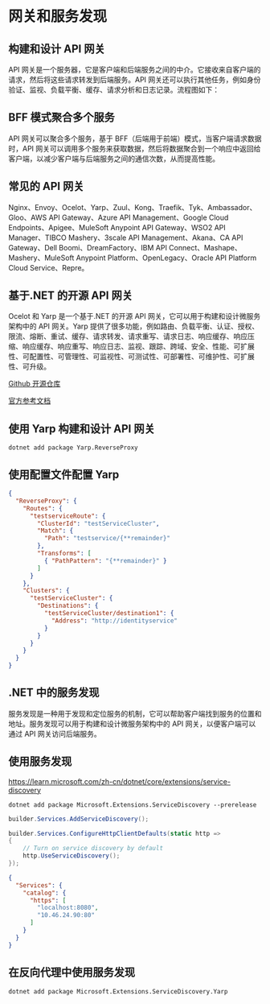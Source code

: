 # 网关和服务发现

## 构建和设计 API 网关

API 网关是一个服务器，它是客户端和后端服务之间的中介。它接收来自客户端的请求，然后将这些请求转发到后端服务。API 网关还可以执行其他任务，例如身份验证、监视、负载平衡、缓存、请求分析和日志记录。流程图如下：

## BFF 模式聚合多个服务

API 网关可以聚合多个服务，基于 BFF（后端用于前端）模式，当客户端请求数据时，API 网关可以调用多个服务来获取数据，然后将数据聚合到一个响应中返回给客户端，以减少客户端与后端服务之间的通信次数，从而提高性能。

## 常见的 API 网关

Nginx、Envoy、Ocelot、Yarp、Zuul、Kong、Traefik、Tyk、Ambassador、Gloo、AWS API Gateway、Azure API Management、Google Cloud Endpoints、Apigee、MuleSoft Anypoint API Gateway、WSO2 API Manager、TIBCO Mashery、3scale API Management、Akana、CA API Gateway、Dell Boomi、DreamFactory、IBM API Connect、Mashape、Mashery、MuleSoft Anypoint Platform、OpenLegacy、Oracle API Platform Cloud Service、Repre。

## 基于.NET 的开源 API 网关

Ocelot 和 Yarp 是一个基于.NET 的开源 API 网关，它可以用于构建和设计微服务架构中的 API 网关。Yarp 提供了很多功能，例如路由、负载平衡、认证、授权、限流、熔断、重试、缓存、请求转发、请求重写、请求日志、响应缓存、响应压缩、响应缓存、响应重写、响应日志、监视、跟踪、跨域、安全、性能、可扩展性、可配置性、可管理性、可监视性、可测试性、可部署性、可维护性、可扩展性、可升级。

[Github 开源仓库](https://github.com/microsoft/reverse-proxy)

[官方参考文档](https://microsoft.github.io/reverse-proxy)

## 使用 Yarp 构建和设计 API 网关

```shell
dotnet add package Yarp.ReverseProxy
```

## 使用配置文件配置 Yarp

```json
{
  "ReverseProxy": {
    "Routes": {
      "testserviceRoute": {
        "ClusterId": "testServiceCluster",
        "Match": {
          "Path": "testservice/{**remainder}"
        },
        "Transforms": [
          { "PathPattern": "{**remainder}" }
        ]
      }
    },
    "Clusters": {
      "testServiceCluster": {
        "Destinations": {
          "testServiceCluster/destination1": {
            "Address": "http://identityservice"
          }
        }
      }
    }
  }
}
```

## .NET 中的服务发现

服务发现是一种用于发现和定位服务的机制，它可以帮助客户端找到服务的位置和地址。服务发现可以用于构建和设计微服务架构中的 API 网关，以便客户端可以通过 API 网关访问后端服务。

## 使用服务发现

https://learn.microsoft.com/zh-cn/dotnet/core/extensions/service-discovery

```shell
dotnet add package Microsoft.Extensions.ServiceDiscovery --prerelease
```

```csharp
builder.Services.AddServiceDiscovery();

builder.Services.ConfigureHttpClientDefaults(static http =>
{
    // Turn on service discovery by default
    http.UseServiceDiscovery();
});
```

```json
{
  "Services": {
    "catalog": {
      "https": [
        "localhost:8080",
        "10.46.24.90:80"
      ]
    }
  }
}
```

## 在反向代理中使用服务发现
```shell
dotnet add package Microsoft.Extensions.ServiceDiscovery.Yarp
```